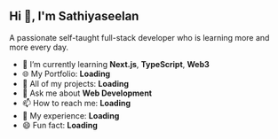## Hi 👋, I'm Sathiyaseelan

A passionate self-taught full-stack developer who is learning more and more every day.

- 🔭 I’m currently learning **Next.js**, **TypeScript**, **Web3**
- 🌐 My Portfolio: **Loading**
- 💼 All of my projects: **Loading**
- 💬 Ask me about **Web Development**
- 📫 How to reach me: **Loading**
- 🧾 My experience: **Loading**
- 😄 Fun fact: **Loading**
